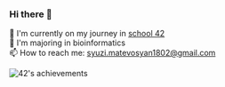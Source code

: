 ### Hi there 👋

🔭 I'm currently on my journey in [school 42](https://42yerevan.am/) \
👾 I'm majoring in bioinformatics \
📫 How to reach me: syuzi.matevosyan1802@gmail.com 

![42's achievements](image.png)

<!--
**symatevo/symatevo** is a ✨ _special_ ✨ repository because its `README.md` (this file) appears on your GitHub profile.

Here are some ideas to get you started:

- 🔭 I’m currently working on ...
- 🌱 I’m currently learning ...
- 👯 I’m looking to collaborate on ...
- 🤔 I’m looking for help with ...
- 💬 Ask me about ...
- 📫 How to reach me: ...
- 😄 Pronouns: ...
- ⚡ Fun fact: ...
-->

